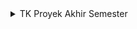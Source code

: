 <details>
<summary> TK Proyek Akhir Semester </summary>

## I. Anggota Kelompok B04

1. Sayyid Thariq Gilang Muttaqien (2306275714)
2. Rizki Amani Hasanah (2306213376)
3. Andi Muhammad Adlyn Fakhreyza Khairi Putra (2306241713)
4. Dara Zakya Apriani (2306165906)
5. Rama Aditya Rifki Harmono (2306165502)
6. Salomo Immanuel Putra (2306219745)

## II. Tautan Deployment APK <SOON>

## III. Deskripsi Aplikasi 
# Jakarta Wardrobe (JaWa)  – Connecting You to Jakarta's Trends

Pernah bingung mencari produk fashion di Jakarta yang sesuai kebutuhan? JaWa hadir untuk mempermudah hidupmu! Kami bukan menjadi platform belanja online, melainkan sebuah panduan lengkap yang membantu kamu menemukan informasi tentang produk fashion terbaik di berbagai toko di Jakarta.

### Apa itu Jakarta Wardrobe?

JaWa adalah aplikasi informasi yang menghubungkan kamu dengan produk fashion dari berbagai toko yang tersebar di wilayah Jakarta. Dari celana hingga dress, sneakers hingga heels, semuanya ada di JaWa! Dengan kategori seperti women’s clothing, men’s clothing, dan footwear, JaWa membantu kamu menemukan item fashion impianmu dengan lebih terencana dan tanpa ribet! 🚀

### Apa saja kelebihannya?

JaWa dipenuhi fitur-fitur seru dan bermanfaat yang bikin pengalaman fashion hunting kamu jadi menyenangkan:

### ✨ Jelajahi Produk dengan Mudah

Akses detail lengkap terkait produk, mulai dari deskripsi, harga, ulasan, hingga lokasi toko yang menjualnya. Dengan informasi ini, kamu bisa merencanakan kunjungan toko dengan lebih efektif.

### 🌟 Rating dan Ulasan

Lihat apa kata pengguna lain atau tinggalkan ulasanmu sendiri. Fitur ini membantu semua orang membuat keputusan yang lebih baik saat memilih produk fashion.

### 💖 User Choice - Simpan Produk Favorit

Menemukan produk favoritmu? Simpan ke fitur User Choice, dan akses kapan pun kamu mau. Fashion impianmu selalu siap menunggu!

### 📍 Filter Lokasi

Cari produk dari toko terdekat menggunakan fitur location filter. Hemat waktu, hemat tenaga, dan temukan fashion favoritmu dengan mudah!

### 💬 Global Chat - Diskusi Bersama Komunitas!

Butuh saran atau rekomendasi? Fitur Global Chat memungkinkan kamu berdiskusi dengan pengguna lain, bertanya, dan berbagi info menarik tentang produk fashion yang ada di aplikasi. 

### Mengapa Jakarta Wardrobe Wajib Kamu Coba?

JaWa bukan hanya sebuah aplikasi, tapi menjadi solusi praktis yang memudahkan kamu:
✔ Menemukan produk dan inspirasi fashion tanpa harus berkeliling toko seharian.
✔ Membantu merencanakan pembelian dengan informasi yang pasti.
✔ Berinteraksi dengan komunitas pengguna untuk mendapatkan rekomendasi terbaik.
Ayo, unduh sekarang dan rasakan kemudahan menjelajahi dunia fashion di Jakarta! Dengan JaWa, mencari produk fashion menjadi lebih efisien dan menyenangkan! 👗👔👟

## IV. Daftar Module dan Pembagian Kerja

### 🌟 Rating (Review Page)

Dikerjakan oleh __Rama Aditya Rifki Harmono__
Modul ini bertanggung jawab untuk menyimpan dan menampilkan rating setiap produk. Rating diberikan dalam bentuk angka dengan rentang 1 hingga 5. Modul ini juga menghitung rata-rata rating dari semua pengguna untuk setiap produk, memberikan gambaran yang jelas tentang kualitas produk berdasarkan ulasan pengguna.

### 💬 Comment (Review Page)

Dikerjakan oleh __Salomo Immanuel Putra__
Modul ini menyimpan komentar pengguna untuk setiap produk. Komentar dapat berupa ulasan, saran, atau pendapat tentang produk tertentu. Modul ini diintegrasikan dengan sistem rating, sehingga keduanya ditampilkan bersama dalam satu halaman ulasan untuk memberikan pengalaman yang lebih informatif dan interaktif bagi pengguna.

### 👤 Profile Page

Dikerjakan oleh __Dara Zakya Apriani__
Modul ini memberikan pengguna kendali penuh atas data profil mereka, seperti mengelola nama, gambar profil, dan email. Selain itu, halaman profil menyajikan ringkasan aktivitas pengguna, termasuk ulasan, artikel atau blog yang mereka tulis, serta interaksi di Global Chat. Modul ini memudahkan pengguna untuk mengedit, memperbarui, atau menghapus aktivitas mereka kapan saja, menjadikannya pusat kendali pribadi dalam aplikasi.

### 💖 User Choice

Dikerjakan oleh __Andi Muhammad Adlyn Fakhreyza Khairi Putra__
Modul ini memungkinkan pengguna untuk menyimpan produk favorit mereka dalam halaman khusus bernama User Choice. Selain menyimpan produk, pengguna juga bisa menambahkan catatan pribadi pada produk yang disukai melalui fitur add notes. Hal ini membantu pengguna mengingat alasan mereka menyukai produk tertentu atau membuat daftar pertimbangan sebelum membeli. Semua pilihan produk dan catatan tersimpan dalam satu tempat yang mudah diakses kapan saja.

### 🛍️ Produk (Filter Categories & Location)

Dikerjakan oleh __Sayyid Thariq Gilang Muttaqien__
Modul ini memungkinkan pengguna untuk menyaring dan mengelompokkan produk berdasarkan kategori seperti Women’s Clothing, Men’s Clothing, dan Footwear, serta lokasi toko yang menjual produk tersebut. Dengan fitur ini, pengguna dapat menemukan produk yang sesuai preferensi mereka tanpa kesulitan, sekaligus memastikan produk yang dipilih tersedia di area yang mudah dijangkau.

### 💌 Global Chat

Dikerjakan oleh __Rizki Amani Hasanah__
Modul ini menyediakan ruang komunitas bagi pengguna untuk saling berdiskusi dan berbagi informasi seputar produk fashion. Selain bisa mengirim dan membaca pesan di forum, pengguna juga dapat memberikan like pada diskusi yang menarik dan menyimpan diskusi favorit melalui fitur save. Untuk mempermudah, pengguna dapat memfilter forum berdasarkan diskusi paling disukai atau forum yang mereka simpan sebagai tanda diskusi tersebut relevan atau bermanfaat. Modul ini mendukung interaksi komunitas yang aktif dan menyenangkan dalam aplikasi.


## V. Peran atau aktor pengguna aplikasi

### Pengguna (User)

Pengguna adalah menjadi role utama dalam aplikasi yang dapat menjelajahi dan mencari produk fashion sesuai kebutuhan mereka. Mereka juga memiliki kemampuan untuk memberikan rating dan ulasan pada produk, menyimpan produk favorit melalui fitur User Choice, serta berinteraksi dengan komunitas pengguna lain melalui fitur Global Chat. Selain itu, pengguna dapat mengelola informasi pribadi mereka melalui halaman profil, termasuk memperbarui data (username) atau melacak aktivitas dalam aplikasi.

### Admin

Admin menjadi role yang bertanggung jawab untuk mengelola aplikasi agar tetap berjalan dengan baik. Mereka memiliki akses untuk menambah, mengedit, dan menghapus data produk di katalog. Selain itu, admin juga mengelola forum diskusi di Global Chat, termasuk menghapus forum atau konten yang tidak sesuai dengan kebijakan aplikasi, memastikan interaksi antar pengguna tetap relevan dan kondusif.


## VI. Alur Pengintegrasian

Untuk mengintegrasikan aplikasi web yang telah dibuat pada Proyek Tengah Semester dengan aplikasi Jakarta Wardrobe, proses berikut akan dilakukan:

### 1. Menambahkan Library HTTP

Library HTTP akan ditambahkan ke dalam proyek aplikasi untuk memungkinkan komunikasi antara aplikasi mobile dengan web service. Library ini akan digunakan untuk mengirim dan menerima data melalui API yang disediakan oleh aplikasi web.

### 2. Menggunakan Model Autentikasi yang Telah Dibuat
Model autentikasi yang mencakup login, logout, dan registrasi pengguna dari proyek sebelumnya akan diimplementasikan. Hal ini memastikan pengguna mendapatkan otorisasi yang sesuai dengan peran mereka, seperti pengguna biasa atau admin. Sistem autentikasi akan memanfaatkan token atau session untuk mengamankan setiap request.

### 3. Mengelola Cookie dengan Library PBP Django Auth
Untuk mengelola autentikasi dan otorisasi yang berbasis cookie, library *pbp_django_auth* akan digunakan. Library ini memastikan setiap request ke server memiliki autentikasi yang valid sehingga hanya pengguna yang terotorisasi yang dapat mengakses data atau melakukan perubahan tertentu pada sistem.

### 4. Membangun Kelas Produk pada Aplikasi Mobile

Data produk yang tersedia di aplikasi web akan diambil melalui API yang telah dibuat. Endpoint API yang digunakan, misalnya: https://jawatest.live/products/get_products/.

- Data yang diterima dalam format JSON akan diubah menjadi objek Dart menggunakan layanan seperti Quicktype (https://app.quicktype.io/).
- Objek Dart yang dihasilkan akan digunakan untuk membangun kelas Produk dalam aplikasi, yang mencakup atribut-atribut seperti nama produk, harga, deskripsi, kategori, dan lokasi.

### 5. Penggunaan API untuk Menampilkan dan Memfilter Data

Aplikasi akan menggunakan endpoint API tersebut untuk menampilkan daftar produk dalam berbagai kategori. Selain itu, fitur seperti filter lokasi akan diimplementasikan dengan memanfaatkan parameter tambahan pada request API, misalnya: ?location=Jakarta.
### 6. Testing dan Validasi
Setelah integrasi selesai, proses pengujian akan dilakukan untuk memastikan aplikasi mobile dapat mengakses, menampilkan, dan memanipulasi data dari aplikasi web dengan lancar. 

Dengan alur ini, aplikasi Jakarta Wardrobe diharapkan dapat terhubung secara optimal dengan aplikasi web, memastikan pengalaman pengguna yang baik dan responsif.



</details>
